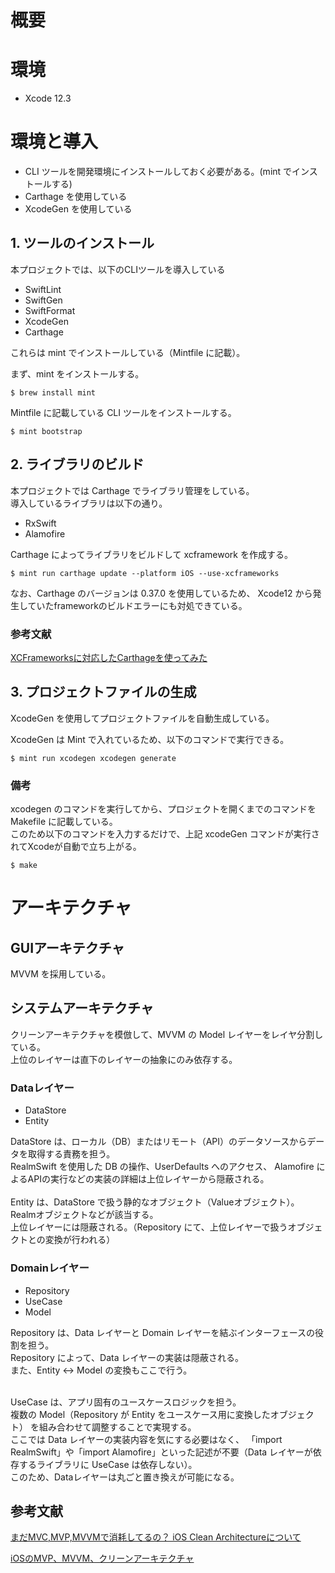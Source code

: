# 概要

# 環境

* Xcode 12.3

# 環境と導入

* CLI ツールを開発環境にインストールしておく必要がある。(mint でインストールする)
* Carthage を使用している
* XcodeGen を使用している

## 1. ツールのインストール

本プロジェクトでは、以下のCLIツールを導入している<br>

* SwiftLint
* SwiftGen
* SwiftFormat
* XcodeGen
* Carthage

これらは mint でインストールしている（Mintfile に記載）。<br>


まず、mint をインストールする。

```
$ brew install mint
```

Mintfile に記載している CLI ツールをインストールする。

```
$ mint bootstrap
```


## 2. ライブラリのビルド

本プロジェクトでは Carthage でライブラリ管理をしている。<br>
導入しているライブラリは以下の通り。

* RxSwift
* Alamofire

Carthage によってライブラリをビルドして xcframework を作成する。

```
$ mint run carthage update --platform iOS --use-xcframeworks
```

なお、Carthage のバージョンは 0.37.0 を使用しているため、
Xcode12 から発生していたframeworkのビルドエラーにも対処できている。<br>

### 参考文献
[XCFrameworksに対応したCarthageを使ってみた](https://laptrinhx.com/xcframeworksni-dui-yingshitacarthagewo-shittemita-2660437151/) <br>


## 3. プロジェクトファイルの生成

XcodeGen を使用してプロジェクトファイルを自動生成している。<br>

XcodeGen は Mint で入れているため、以下のコマンドで実行できる。<br>

```
$ mint run xcodegen xcodegen generate
```

### 備考

xcodegen のコマンドを実行してから、プロジェクトを開くまでのコマンドを Makefile に記載している。<br>
このため以下のコマンドを入力するだけで、上記 xcodeGen コマンドが実行されてXcodeが自動で立ち上がる。

```
$ make
```


# アーキテクチャ
## GUIアーキテクチャ

MVVM を採用している。

## システムアーキテクチャ

クリーンアーキテクチャを模倣して、MVVM の Model レイヤーをレイヤ分割している。<br>
上位のレイヤーは直下のレイヤーの抽象にのみ依存する。<br>

### Dataレイヤー
* DataStore
* Entity

DataStore は、ローカル（DB）またはリモート（API）のデータソースからデータを取得する責務を担う。<br>
RealmSwift を使用した DB の操作、UserDefaults へのアクセス、
Alamofire によるAPIの実行などの実装の詳細は上位レイヤーから隠蔽される。<br>
<br>
Entity は、DataStore で扱う静的なオブジェクト（Valueオブジェクト）。<br>
Realmオブジェクトなどが該当する。<br>
上位レイヤーには隠蔽される。（Repository にて、上位レイヤーで扱うオブジェクトとの変換が行われる）<br>


### Domainレイヤー
* Repository
* UseCase
* Model

Repository は、Data レイヤーと Domain レイヤーを結ぶインターフェースの役割を担う。<br>
Repository によって、Data レイヤーの実装は隠蔽される。<br>
また、Entity <-> Model の変換もここで行う。<br>
<br>

UseCase は、アプリ固有のユースケースロジックを担う。<br>
複数の Model（Repository が Entity をユースケース用に変換したオブジェクト） を組み合わせて調整することで実現する。<br>
ここでは Data レイヤーの実装内容を気にする必要はなく、
「import RealmSwift」や「import Alamofire」といった記述が不要（Data レイヤーが依存するライブラリに UseCase は依存しない）。<br>
このため、Dataレイヤーは丸ごと置き換えが可能になる。<br>



## 参考文献

[まだMVC,MVP,MVVMで消耗してるの？ iOS Clean Architectureについて](https://qiita.com/koutalou/items/07a4f9cf51a2d13e4cdc)	

[iOSのMVP、MVVM、クリーンアーキテクチャ](https://medium.com/@salma.salah.ashour/mvp-mvvm-and-clean-architecture-in-ios-49643b456a5)
